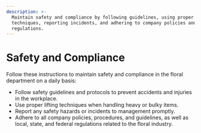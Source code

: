 ```yaml
---
description: >-
  Maintain safety and compliance by following guidelines, using proper lifting
  techniques, reporting incidents, and adhering to company policies and
  regulations.
---
```


# Safety and Compliance

Follow these instructions to maintain safety and compliance in the floral department on a daily basis:

* Follow safety guidelines and protocols to prevent accidents and injuries in the workplace.
* Use proper lifting techniques when handling heavy or bulky items.
* Report any safety hazards or incidents to management promptly.
* Adhere to all company policies, procedures, and guidelines, as well as local, state, and federal regulations related to the floral industry.
